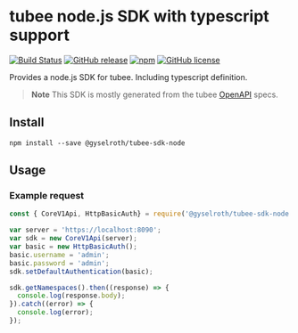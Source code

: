 # tubee node.js SDK with typescript support

[![Build Status](https://travis-ci.org/gyselroth/tubee-sdk-node.svg?branch=master)](https://travis-ci.org/gyselroth/tubee-sdk-typescript-node)
[![GitHub release](https://img.shields.io/github/release/gyselroth/tubee-sdk-node.svg)](https://github.com/gyselroth/tubee-sdk-typescript-node/releases)
[![npm](https://img.shields.io/npm/v/@gyselroth/tubee-sdk-node.svg)](https://www.npmjs.com/package/@gyselroth/tubee-sdk-node)
[![GitHub license](https://img.shields.io/badge/license-MIT-blue.svg)](https://raw.githubusercontent.com/gyselroth/tubee-sdk-typescript-node/master/LICENSE) 

Provides a node.js SDK for tubee. Including typescript definition.
>**Note** This SDK is mostly generated from the tubee [OpenAPI](https://github.com/OAI/OpenAPI-Specification) specs.

## Install
```
npm install --save @gyselroth/tubee-sdk-node
```

## Usage

### Example request

```javascript
const { CoreV1Api, HttpBasicAuth} = require('@gyselroth/tubee-sdk-node');

var server = 'https://localhost:8090';
var sdk = new CoreV1Api(server);
var basic = new HttpBasicAuth();
basic.username = 'admin';
basic.password = 'admin';
sdk.setDefaultAuthentication(basic);

sdk.getNamespaces().then((response) => {
  console.log(response.body);
}).catch((error) => {
  console.log(error);
});
```
